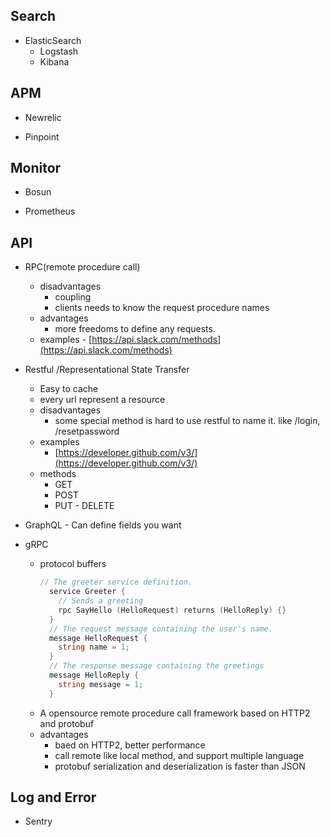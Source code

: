 ## Search

- ElasticSearch
	- Logstash
	- Kibana

## APM
- Newrelic

- Pinpoint

## Monitor
- Bosun

- Prometheus

## API

- RPC(remote procedure call)
	- disadvantages
		- coupling
		- clients needs to know the request procedure names
	- advantages
		- more freedoms to define any requests.
	- examples		- [https://api.slack.com/methods](https://api.slack.com/methods)

- Restful /Representational State Transfer
	- Easy to cache
	- every url represent a resource
	- disadvantages
		- some special method is hard to use restful to name it. like /login, /resetpassword
	- examples
		- [https://developer.github.com/v3/](https://developer.github.com/v3/)
	- methods
		- GET
		- POST
		- PUT		- DELETE

- GraphQL	- Can define fields you want

- gRPC
	- protocol buffers
        ```go
        // The greeter service definition.
		  service Greeter {
		    // Sends a greeting
		    rpc SayHello (HelloRequest) returns (HelloReply) {}
		  }
		  // The request message containing the user's name.
		  message HelloRequest {
		    string name = 1;
		  }
		  // The response message containing the greetings
		  message HelloReply {
		    string message = 1;
		  }
        ```
	- A opensource  remote procedure call framework based on HTTP2 and protobuf
	- advantages
		- baed on HTTP2, better performance
		- call remote like local method, and support multiple language
		- protobuf serialization and deserialization is faster than JSON

## Log and Error

- Sentry
